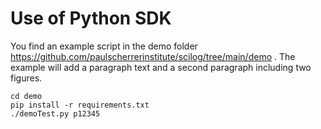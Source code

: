 # Use of Python SDK

You find an example script in the demo folder https://github.com/paulscherrerinstitute/scilog/tree/main/demo . The example will add a paragraph text and a second paragraph including two figures.

```
cd demo
pip install -r requirements.txt 
./demoTest.py p12345
```
